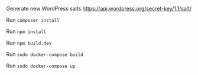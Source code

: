 Generate new WordPress salts
https://api.wordpress.org/secret-key/1.1/salt/

Run `composer install`

Run `npm install`

Run `npm build:dev`

Run `sudo docker-compose build`

Run `sudo docker-compose up`
